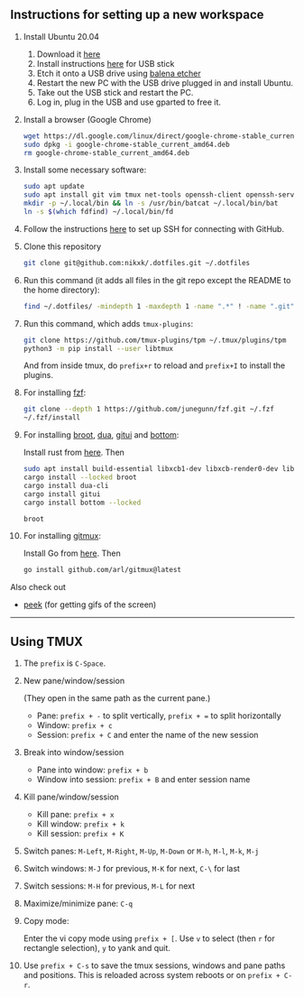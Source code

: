 
## Instructions for setting up a new workspace
1. Install Ubuntu 20.04
   1. Download it [here](https://releases.ubuntu.com/focal/)
   1. Install instructions [here](https://help.ubuntu.com/community/Installation/FromUSBStick) for USB stick
   1. Etch it onto a USB drive using [balena etcher](https://etcher.balena.io/#download-etcher)
   1. Restart the new PC with the USB drive plugged in and install Ubuntu.
   1. Take out the USB stick and restart the PC.
   1. Log in, plug in the USB and use gparted to free it.
1. Install a browser (Google Chrome)
   ```sh
   wget https://dl.google.com/linux/direct/google-chrome-stable_current_amd64.deb
   sudo dpkg -i google-chrome-stable_current_amd64.deb
   rm google-chrome-stable_current_amd64.deb
   ```
1. Install some necessary software:
   ```sh
   sudo apt update
   sudo apt install git vim tmux net-tools openssh-client openssh-server neofetch curl bat htop fd-find python-is-python3 python3-pip python3.8-venv ripgrep gnome-shell-extension-system-monitor gnome-tweaks
   mkdir -p ~/.local/bin && ln -s /usr/bin/batcat ~/.local/bin/bat
   ln -s $(which fdfind) ~/.local/bin/fd
   ```
1. Follow the instructions [here](https://docs.github.com/en/authentication/connecting-to-github-with-ssh/generating-a-new-ssh-key-and-adding-it-to-the-ssh-agent) to set up SSH for connecting with GitHub.
1. Clone this repository
   ```sh
   git clone git@github.com:nikxk/.dotfiles.git ~/.dotfiles
   ```
1. Run this command (it adds all files in the git repo except the README to the home directory):
   ```bash
   find ~/.dotfiles/ -mindepth 1 -maxdepth 1 -name ".*" ! -name ".git" -exec ln -fs {} ~/ \;
   ```
1. Run this command, which adds `tmux-plugins`:
   ```bash
   git clone https://github.com/tmux-plugins/tpm ~/.tmux/plugins/tpm
   python3 -m pip install --user libtmux
   ```
   And from inside tmux, do `prefix+r` to reload and `prefix+I` to install the plugins.
1. For installing [fzf](https://github.com/junegunn/fzf):
   ```bash
   git clone --depth 1 https://github.com/junegunn/fzf.git ~/.fzf
   ~/.fzf/install
   ```
1. For installing [broot](https://github.com/Canop/broot), [dua](https://github.com/Byron/dua-cli), [gitui](https://github.com/extrawurst/gitui) and [bottom](https://github.com/ClementTsang/bottom):

   Install rust from [here](https://rustup.rs/). Then 
   ```bash
   sudo apt install build-essential libxcb1-dev libxcb-render0-dev libxcb-shape0-dev libxcb-xfixes0-dev -y
   cargo install --locked broot
   cargo install dua-cli
   cargo install gitui
   cargo install bottom --locked
   
   broot
   ```
1. For installing [gitmux](https://github.com/arl/gitmux):

   Install Go from [here](https://go.dev/doc/install). Then
   ```sh
   go install github.com/arl/gitmux@latest
   ```

Also check out 
- [peek](https://github.com/phw/peek) (for getting gifs of the screen)

---
## Using TMUX

1. The `prefix` is `C-Space`.
1. New pane/window/session
   
   (They open in the same path as the current pane.)

   - Pane: `prefix + -` to split vertically, `prefix + =` to split horizontally
   - Window: `prefix + c`
   - Session: `prefix + C` and enter the name of the new session
1. Break into window/session

   - Pane into window: `prefix + b`
   - Window into session: `prefix + B` and enter session name
1. Kill pane/window/session

   - Kill pane: `prefix + x`
   - Kill window: `prefix + k`
   - Kill session: `prefix + K`
1. Switch panes: `M-Left`, `M-Right`, `M-Up`, `M-Down` or `M-h`, `M-l`, `M-k`, `M-j`
1. Switch windows: `M-J` for previous, `M-K` for next, `C-\` for last
1. Switch sessions: `M-H` for previous, `M-L` for next
1. Maximize/minimize pane: `C-q`
1. Copy mode:
   
   Enter the vi copy mode using `prefix + [`. Use `v` to select (then `r` for rectangle selection), `y` to yank and quit.
1. Use `prefix + C-s` to save the tmux sessions, windows and pane paths and positions. This is reloaded across system reboots or on `prefix + C-r`.
   
